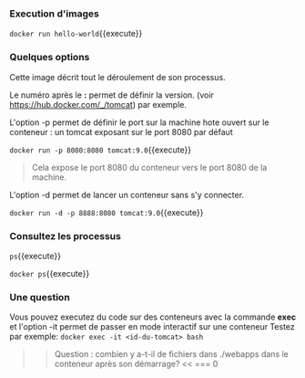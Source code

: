

### Execution d'images

`
docker run hello-world
`{{execute}}

### Quelques options
Cette image décrit tout le déroulement de son processus.

Le numéro après le **:** permet de définir la version. (voir https://hub.docker.com/_/tomcat) par exemple.

L'option -p permet de définir le port sur la machine hote ouvert sur le conteneur : un tomcat exposant sur le port 8080 par défaut

`
docker run -p 8080:8080 tomcat:9.0
`{{execute}}

> Cela expose le port 8080 du conteneur vers le port 8080 de la machine.

L'option -d permet de lancer un conteneur sans s'y connecter.

`
docker run -d -p 8888:8080 tomcat:9.0
`{{execute}}

### Consultez les processus

`
ps
`{{execute}}

`
docker ps
`{{execute}}

### Une question
Vous pouvez executez du code sur des conteneurs avec la commande **exec**
et l'option -it permet de passer en mode interactif sur une conteneur
Testez par exemple:
`
docker exec -it <id-du-tomcat> bash
`


>> Question : combien y a-t-il de fichiers dans ./webapps dans le conteneur après son démarrage? <<
=== 0
